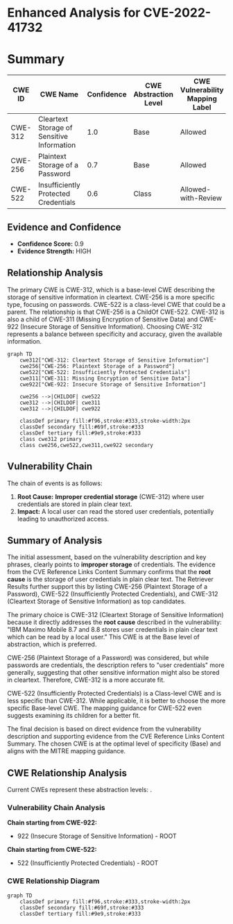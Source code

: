 # Enhanced Analysis for CVE-2022-41732

# Summary
| CWE ID | CWE Name | Confidence | CWE Abstraction Level | CWE Vulnerability Mapping Label | CWE-Vulnerability Mapping Notes |
|---|---|---|---|---|---|
| CWE-312 | Cleartext Storage of Sensitive Information | 1.0 | Base | Allowed | Primary CWE |
| CWE-256 | Plaintext Storage of a Password | 0.7 | Base | Allowed | Secondary Candidate |
| CWE-522 | Insufficiently Protected Credentials | 0.6 | Class | Allowed-with-Review | Secondary Candidate |

## Evidence and Confidence

*   **Confidence Score:** 0.9
*   **Evidence Strength:** HIGH

## Relationship Analysis
The primary CWE is CWE-312, which is a base-level CWE describing the storage of sensitive information in cleartext. CWE-256 is a more specific type, focusing on passwords. CWE-522 is a class-level CWE that could be a parent. The relationship is that CWE-256 is a ChildOf CWE-522. CWE-312 is also a child of CWE-311 (Missing Encryption of Sensitive Data) and CWE-922 (Insecure Storage of Sensitive Information). Choosing CWE-312 represents a balance between specificity and accuracy, given the available information.

```mermaid
graph TD
    cwe312["CWE-312: Cleartext Storage of Sensitive Information"]
    cwe256["CWE-256: Plaintext Storage of a Password"]
    cwe522["CWE-522: Insufficiently Protected Credentials"]
    cwe311["CWE-311: Missing Encryption of Sensitive Data"]
    cwe922["CWE-922: Insecure Storage of Sensitive Information"]

    cwe256 -->|CHILDOF| cwe522
    cwe312 -->|CHILDOF| cwe311
    cwe312 -->|CHILDOF| cwe922

    classDef primary fill:#f96,stroke:#333,stroke-width:2px
    classDef secondary fill:#69f,stroke:#333
    classDef tertiary fill:#9e9,stroke:#333
    class cwe312 primary
    class cwe256,cwe522,cwe311,cwe922 secondary
```

## Vulnerability Chain
The chain of events is as follows:
1.  **Root Cause:** **Improper credential storage** (CWE-312) where user credentials are stored in plain clear text.
2.  **Impact:** A local user can read the stored user credentials, potentially leading to unauthorized access.

## Summary of Analysis
The initial assessment, based on the vulnerability description and key phrases, clearly points to **improper storage** of credentials. The evidence from the CVE Reference Links Content Summary confirms that the **root cause** is the storage of user credentials in plain clear text. The Retriever Results further support this by listing CWE-256 (Plaintext Storage of a Password), CWE-522 (Insufficiently Protected Credentials), and CWE-312 (Cleartext Storage of Sensitive Information) as top candidates.

The primary choice is CWE-312 (Cleartext Storage of Sensitive Information) because it directly addresses the **root cause** described in the vulnerability: "IBM Maximo Mobile 8.7 and 8.8 stores user credentials in plain clear text which can be read by a local user." This CWE is at the Base level of abstraction, which is preferred.

CWE-256 (Plaintext Storage of a Password) was considered, but while passwords are credentials, the description refers to "user credentials" more generally, suggesting that other sensitive information might also be stored in cleartext. Therefore, CWE-312 is a more accurate fit.

CWE-522 (Insufficiently Protected Credentials) is a Class-level CWE and is less specific than CWE-312. While applicable, it is better to choose the more specific Base-level CWE. The mapping guidance for CWE-522 even suggests examining its children for a better fit.

The final decision is based on direct evidence from the vulnerability description and supporting evidence from the CVE Reference Links Content Summary. The chosen CWE is at the optimal level of specificity (Base) and aligns with the MITRE mapping guidance.


## CWE Relationship Analysis

Current CWEs represent these abstraction levels: .


### Vulnerability Chain Analysis

**Chain starting from CWE-922:**
- 922 (Insecure Storage of Sensitive Information) - ROOT


**Chain starting from CWE-522:**
- 522 (Insufficiently Protected Credentials) - ROOT



### CWE Relationship Diagram

```mermaid
graph TD
    classDef primary fill:#f96,stroke:#333,stroke-width:2px
    classDef secondary fill:#69f,stroke:#333
    classDef tertiary fill:#9e9,stroke:#333
```